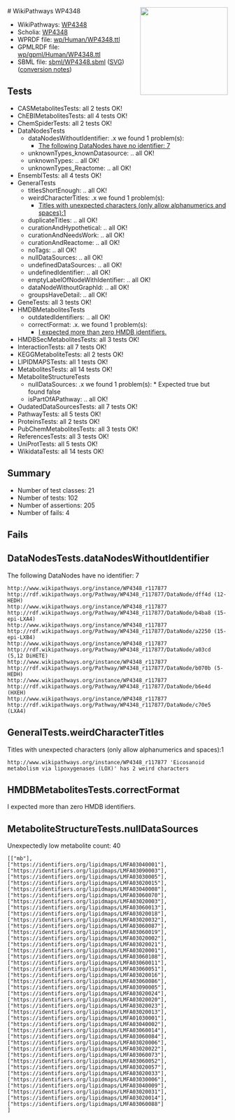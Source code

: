 <img style="float: right; width: 200px" src="../logo.png" />
# WikiPathways WP4348

* WikiPathways: [WP4348](https://identifiers.org/wikipathways:WP4348)
* Scholia: [WP4348](https://scholia.toolforge.org/wikipathways/WP4348)
* WPRDF file: [wp/Human/WP4348.ttl](../wp/Human/WP4348.ttl)
* GPMLRDF file: [wp/gpml/Human/WP4348.ttl](../wp/gpml/Human/WP4348.ttl)
* SBML file: [sbml/WP4348.sbml](../sbml/WP4348.sbml) ([SVG](../sbml/WP4348.svg)) ([conversion notes](../sbml/WP4348.txt))

## Tests
* CASMetabolitesTests: all 2 tests OK!
* ChEBIMetabolitesTests: all 4 tests OK!
* ChemSpiderTests: all 2 tests OK!
* DataNodesTests
    * dataNodesWithoutIdentifier: .x we found 1 problem(s):
        * [The following DataNodes have no identifier: 7](#d2d32fa6)
    * unknownTypes_knownDatasource: .. all OK!
    * unknownTypes: .. all OK!
    * unknownTypes_Reactome: .. all OK!
* EnsemblTests: all 4 tests OK!
* GeneralTests
    * titlesShortEnough: .. all OK!
    * weirdCharacterTitles: .x we found 1 problem(s):
        * [Titles with unexpected characters (only allow alphanumerics and spaces):1](#fda87b3f)
    * duplicateTitles: .. all OK!
    * curationAndHypothetical: .. all OK!
    * curationAndNeedsWork: .. all OK!
    * curationAndReactome: .. all OK!
    * noTags: .. all OK!
    * nullDataSources: .. all OK!
    * undefinedDataSources: .. all OK!
    * undefinedIdentifier: .. all OK!
    * emptyLabelOfNodeWithIdentifier: .. all OK!
    * dataNodeWithoutGraphId: .. all OK!
    * groupsHaveDetail: .. all OK!
* GeneTests: all 3 tests OK!
* HMDBMetabolitesTests
    * outdatedIdentifiers: .. all OK!
    * correctFormat: .x. we found 1 problem(s):
        * [I expected more than zero HMDB identifiers.](#ad154c1e)
* HMDBSecMetabolitesTests: all 3 tests OK!
* InteractionTests: all 7 tests OK!
* KEGGMetaboliteTests: all 2 tests OK!
* LIPIDMAPSTests: all 1 tests OK!
* MetabolitesTests: all 14 tests OK!
* MetaboliteStructureTests
    * nullDataSources: .x we found 1 problem(s):
            * Expected true but found false
    * isPartOfAPathway: .. all OK!
* OudatedDataSourcesTests: all 7 tests OK!
* PathwayTests: all 5 tests OK!
* ProteinsTests: all 2 tests OK!
* PubChemMetabolitesTests: all 3 tests OK!
* ReferencesTests: all 3 tests OK!
* UniProtTests: all 5 tests OK!
* WikidataTests: all 14 tests OK!


## Summary

* Number of test classes: 21
* Number of tests: 102
* Number of assertions: 205
* Number of fails: 4

## Fails

<a name="d2d32fa6" />

## DataNodesTests.dataNodesWithoutIdentifier

The following DataNodes have no identifier: 7
```
http://www.wikipathways.org/instance/WP4348_r117877 http://rdf.wikipathways.org/Pathway/WP4348_r117877/DataNode/dff4d (12-HEDH)
http://www.wikipathways.org/instance/WP4348_r117877 http://rdf.wikipathways.org/Pathway/WP4348_r117877/DataNode/b4ba8 (15-epi-LXA4)
http://www.wikipathways.org/instance/WP4348_r117877 http://rdf.wikipathways.org/Pathway/WP4348_r117877/DataNode/a2250 (15-epi-LXB4)
http://www.wikipathways.org/instance/WP4348_r117877 http://rdf.wikipathways.org/Pathway/WP4348_r117877/DataNode/a03cd (5,12 DiHETE)
http://www.wikipathways.org/instance/WP4348_r117877 http://rdf.wikipathways.org/Pathway/WP4348_r117877/DataNode/b070b (5-HEDH)
http://www.wikipathways.org/instance/WP4348_r117877 http://rdf.wikipathways.org/Pathway/WP4348_r117877/DataNode/b6e4d (HXEH)
http://www.wikipathways.org/instance/WP4348_r117877 http://rdf.wikipathways.org/Pathway/WP4348_r117877/DataNode/c70e5 (LXA4)
```

<a name="fda87b3f" />

## GeneralTests.weirdCharacterTitles

Titles with unexpected characters (only allow alphanumerics and spaces):1
```
http://www.wikipathways.org/instance/WP4348_r117877 'Eicosanoid metabolism via lipoxygenases (LOX)' has 2 weird characters
```

<a name="ad154c1e" />

## HMDBMetabolitesTests.correctFormat

I expected more than zero HMDB identifiers.
<a name="919041e6" />

## MetaboliteStructureTests.nullDataSources

Unexpectedly low metabolite count: 40
```
[["mb"],
["https://identifiers.org/lipidmaps/LMFA03040001"],
["https://identifiers.org/lipidmaps/LMFA03090003"],
["https://identifiers.org/lipidmaps/LMFA03030005"],
["https://identifiers.org/lipidmaps/LMFA03020015"],
["https://identifiers.org/lipidmaps/LMFA03040008"],
["https://identifiers.org/lipidmaps/LMFA03060070"],
["https://identifiers.org/lipidmaps/LMFA03020003"],
["https://identifiers.org/lipidmaps/LMFA03060013"],
["https://identifiers.org/lipidmaps/LMFA03020018"],
["https://identifiers.org/lipidmaps/LMFA03020032"],
["https://identifiers.org/lipidmaps/LMFA03060087"],
["https://identifiers.org/lipidmaps/LMFA03060019"],
["https://identifiers.org/lipidmaps/LMFA03020002"],
["https://identifiers.org/lipidmaps/LMFA03020021"],
["https://identifiers.org/lipidmaps/LMFA03020001"],
["https://identifiers.org/lipidmaps/LMFA03060108"],
["https://identifiers.org/lipidmaps/LMFA03060011"],
["https://identifiers.org/lipidmaps/LMFA03060051"],
["https://identifiers.org/lipidmaps/LMFA03020016"],
["https://identifiers.org/lipidmaps/LMFA03060086"],
["https://identifiers.org/lipidmaps/LMFA03090005"],
["https://identifiers.org/lipidmaps/LMFA03020024"],
["https://identifiers.org/lipidmaps/LMFA03020020"],
["https://identifiers.org/lipidmaps/LMFA03020023"],
["https://identifiers.org/lipidmaps/LMFA03020013"],
["https://identifiers.org/lipidmaps/LMFA01030001"],
["https://identifiers.org/lipidmaps/LMFA03040002"],
["https://identifiers.org/lipidmaps/LMFA03060014"],
["https://identifiers.org/lipidmaps/LMFA03060084"],
["https://identifiers.org/lipidmaps/LMFA03020006"],
["https://identifiers.org/lipidmaps/LMFA03020022"],
["https://identifiers.org/lipidmaps/LMFA03060073"],
["https://identifiers.org/lipidmaps/LMFA03060052"],
["https://identifiers.org/lipidmaps/LMFA03020057"],
["https://identifiers.org/lipidmaps/LMFA03020033"],
["https://identifiers.org/lipidmaps/LMFA03030006"],
["https://identifiers.org/lipidmaps/LMFA03040009"],
["https://identifiers.org/lipidmaps/LMFA03020031"],
["https://identifiers.org/lipidmaps/LMFA03020014"],
["https://identifiers.org/lipidmaps/LMFA03060088"]
]
```

